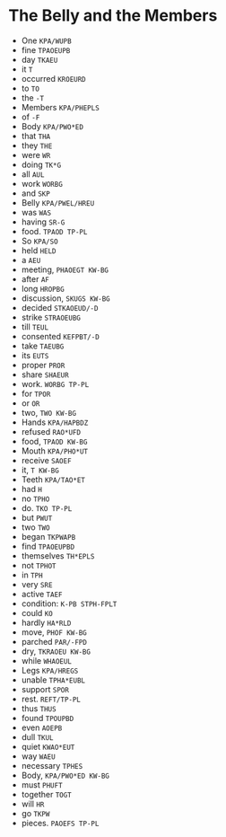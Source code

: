 # The Belly and the Members

* One `KPA/WUPB`
* fine `TPAOEUPB`
* day `TKAEU`
* it `T`
* occurred `KROEURD`
* to `TO`
* the `-T`
* Members `KPA/PHEPLS`
* of `-F`
* Body `KPA/PWO*ED`
* that `THA`
* they `THE`
* were `WR`
* doing `TK*G`
* all `AUL`
* work `WORBG`
* and `SKP`
* Belly `KPA/PWEL/HREU`
* was `WAS`
* having `SR-G`
* food. `TPAOD TP-PL`
* So `KPA/SO`
* held `HELD`
* a `AEU`
* meeting, `PHAOEGT KW-BG`
* after `AF`
* long `HROPBG`
* discussion, `SKUGS KW-BG`
* decided `STKAOEUD/-D`
* strike `STRAOEUBG`
* till `TEUL`
* consented `KEFPBT/-D`
* take `TAEUBG`
* its `EUTS`
* proper `PROR`
* share `SHAEUR`
* work. `WORBG TP-PL`
* for `TPOR`
* or `OR`
* two, `TWO KW-BG`
* Hands `KPA/HAPBDZ`
* refused `RAO*UFD`
* food, `TPAOD KW-BG`
* Mouth `KPA/PHO*UT`
* receive `SAOEF`
* it, `T KW-BG`
* Teeth `KPA/TAO*ET`
* had `H`
* no `TPHO`
* do. `TKO TP-PL`
* but `PWUT`
* two `TWO`
* began `TKPWAPB`
* find `TPAOEUPBD`
* themselves `TH*EPLS`
* not `TPHOT`
* in `TPH`
* very `SRE`
* active `TAEF`
* condition: `K-PB STPH-FPLT`
* could `KO`
* hardly `HA*RLD`
* move, `PHOF KW-BG`
* parched `PAR/-FPD`
* dry, `TKRAOEU KW-BG`
* while `WHAOEUL`
* Legs `KPA/HREGS`
* unable `TPHA*EUBL`
* support `SPOR`
* rest. `REFT/TP-PL`
* thus `THUS`
* found `TPOUPBD`
* even `AOEPB`
* dull `TKUL`
* quiet `KWAO*EUT`
* way `WAEU`
* necessary `TPHES`
* Body, `KPA/PWO*ED KW-BG`
* must `PHUFT`
* together `TOGT`
* will `HR`
* go `TKPW`
* pieces. `PAOEFS TP-PL`
